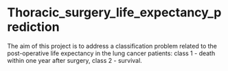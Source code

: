 # Thoracic_surgery_life_expectancy_prediction

The aim of this project is to address a classification problem related to the post-operative life expectancy in the lung cancer patients: class 1 - death within one year after surgery, class 2 - survival.
